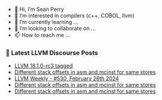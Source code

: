 - 👋 Hi, I’m Sean Perry
- 👀 I’m interested in compilers (c++, COBOL, llvm)
- 🌱 I’m currently learning ...
- 💞️ I’m looking to collaborate on ...
- 📫 How to reach me ...

<!---
s66perry/s66perry is a ✨ special ✨ repository because its `README.md` (this file) appears on your GitHub profile.
You can click the Preview link to take a look at your changes.
--->
### 📕 Latest LLVM Discourse Posts

<!-- DISCOURSE-LLVM:START -->
- [LLVM 18.1.0-rc3 tagged](https://discourse.llvm.org/t/llvm-18-1-0-rc3-tagged/77116#post_6)
- [Different stack offsets in asm and mcinst for same stores](https://discourse.llvm.org/t/different-stack-offsets-in-asm-and-mcinst-for-same-stores/77239#post_3)
- [LLVM Weekly - #530, February 26th 2024](https://discourse.llvm.org/t/llvm-weekly-530-february-26th-2024/77240#post_1)
- [Different stack offsets in asm and mcinst for same stores](https://discourse.llvm.org/t/different-stack-offsets-in-asm-and-mcinst-for-same-stores/77239#post_2)
- [Different stack offsets in asm and mcinst for same stores](https://discourse.llvm.org/t/different-stack-offsets-in-asm-and-mcinst-for-same-stores/77239#post_1)
<!-- DISCOURSE-LLVM:END -->
